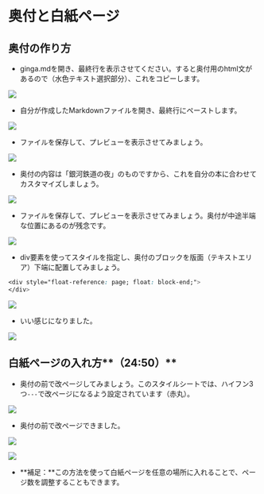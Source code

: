 # 奥付と白紙ページ

## 奥付の作り方

- ginga.mdを開き、最終行を表示させてください。すると奥付用のhtml文があるので（水色テキスト選択部分）、これをコピーします。

![](/images/4-create-your-book-in-vivliostyle-2/6-how-to-make-a-colophon/4-6-1.png)

- 自分が作成したMarkdownファイルを開き、最終行にペーストします。

![](/images/4-create-your-book-in-vivliostyle-2/6-how-to-make-a-colophon/4-6-2.png)

- ファイルを保存して、プレビューを表示させてみましょう。

![](/images/4-create-your-book-in-vivliostyle-2/6-how-to-make-a-colophon/4-6-3.png)

- 奥付の内容は「銀河鉄道の夜」のものですから、これを自分の本に合わせてカスタマイズしましょう。

![](/images/4-create-your-book-in-vivliostyle-2/6-how-to-make-a-colophon/4-6-4.png)

- ファイルを保存して、プレビューを表示させてみましょう。奥付が中途半端な位置にあるのが残念です。

![](/images/4-create-your-book-in-vivliostyle-2/6-how-to-make-a-colophon/4-6-5.png)

- div要素を使ってスタイルを指定し、奥付のブロックを版面（テキストエリア）下端に配置してみましょう。

```css
<div style="float-reference: page; float: block-end;">
</div>
```

![](/images/4-create-your-book-in-vivliostyle-2/6-how-to-make-a-colophon/4-6-6.png)

- いい感じになりました。

![](/images/4-create-your-book-in-vivliostyle-2/6-how-to-make-a-colophon/4-6-7.png)

## 白紙ページの入れ方**（24:50）**

- 奥付の前で改ページしてみましょう。このスタイルシートでは、ハイフン3つ`---`で改ページになるよう設定されています（赤丸）。

![](/images/4-create-your-book-in-vivliostyle-2/6-how-to-make-a-colophon/4-6-8.png)

- 奥付の前で改ページできました。

![](/images/4-create-your-book-in-vivliostyle-2/6-how-to-make-a-colophon/4-6-9.png)

![](/images/4-create-your-book-in-vivliostyle-2/6-how-to-make-a-colophon/4-6-10.png)

- **補足：**この方法を使って白紙ページを任意の場所に入れることで、ページ数を調整することもできます。
